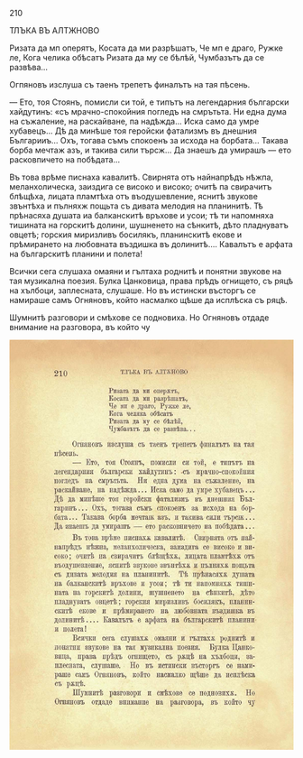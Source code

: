 ﻿210

ТЛЪКА ВЪ АЛТЖНОВО

Ризата да мп оперятъ, Косата да ми разрѣшатъ, Че мп е драго, Ружке ле, Кога челика обѣсатъ Ризата да му се бѣлѣй, Чумбазътъ да се развѣва...

Огпяновъ изслуша съ таенъ трепетъ финалътъ на тая пѣсень.

— Ето, тоя Стоянъ, помисли си той, е типътъ на легендарния български хайдутинъ: «съ мрачно-спокойния погледъ на смрътьта. Ни една дума на съжаление, на раскайване, па надѣжда... Иска само да умре хубавецъ... Дѣ да минѣше тоя геройски фатализмъ въ днешния Българииъ... Охъ, тогава съмъ спокоенъ за исхода на борбата... Такава борба мечтаж азъ, и такива сили търсж... Да знаешъ да умирашъ — ето расковпичето на побѣдата...

Въ това врѣме писнаха кавалитѣ. Свирнята отъ найнапрѣдъ нѣжпа, меланхолическа, заиздига се високо и високо; очитѣ па свирачитъ блѣщѣха, лицата пламтѣха отъ въодушевление, яснитѣ звукове звънтѣха и пълняхж пощьта съ дивата мелодия на планинитѣ. Тѣ прѣнасяха душата иа балканскитѣ връхове и усои; тѣ ти напомняха тишината на горскитѣ долини, шушненето на сѣнкитѣ, дѣто пладнуватъ овцетѣ; горския миризливъ босилякъ, планинскитѣ екове и прѣмирането на любовната въздишка въ долинитѣ.... Кавалътъ е арфата на българскитѣ планини и полета!

Всички сега слушаха омаяни и гълтаха роднитѣ и понятни звукове на тая музикална поезия. Булка Цанковица, права прѣдъ огнището, съ ряцѣ на хълбоци, заплесната, слушаше. Но въ истински въсторгъ се намираше самъ Огняновъ, който насмалко щѣше да исплѣска съ ряцѣ.

Шумнитѣ разговори и смѣхове се подновиха. Но Огняновъ отдаде внимание на разговора, въ който чу

![original](images/237.jpg)

